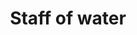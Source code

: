---
layout: item
title: Staff of water
item-id: 1383
datatable: true
id: 1383
name: "Staff of water"
members: false
lowalch: 600
highalch: 900
examine: "A Magical staff."
monsters:
  - id: 492
    name: "Cave kraken"
    members: true
    combat_level: 127
    wiki_url: "https://oldschool.runescape.wiki/w/Cave_kraken"
    drops:
      - quantity: "1"
        rarity: 0.02
    image: "https://oldschool.runescape.wiki/images/d/dc/Cave_kraken.png?4612a"
  - id: 1370
    name: "Water elemental"
    members: true
    combat_level: 34
    wiki_url: "https://oldschool.runescape.wiki/w/Water_elemental"
    drops:
      - quantity: "1"
        rarity: 0.015625
    image: "https://oldschool.runescape.wiki/images/d/db/Water_elemental.png?e4577"
  - id: 2592
    name: "Mogre"
    members: true
    combat_level: 60
    wiki_url: "https://oldschool.runescape.wiki/w/Mogre"
    drops:
      - quantity: "1"
        rarity: 0.0078125
    image: "https://oldschool.runescape.wiki/images/6/6e/Mogre.png?94ffa"
  - id: 2916
    name: "Waterfiend"
    members: true
    combat_level: 115
    wiki_url: "https://oldschool.runescape.wiki/w/Waterfiend"
    drops:
      - quantity: "1"
        rarity: 0.046875
    image: ""
---